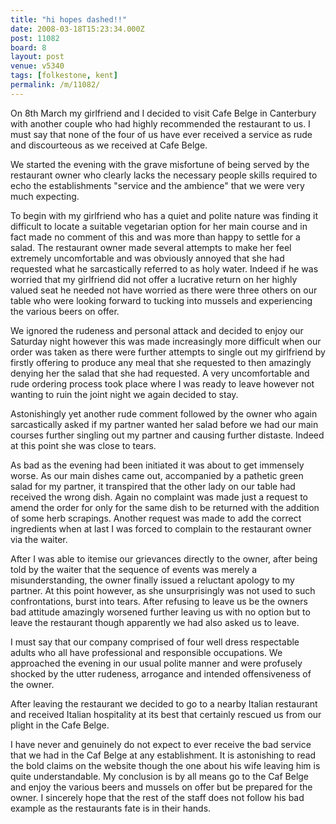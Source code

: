 ```yaml
---
title: "hi hopes dashed!!"
date: 2008-03-18T15:23:34.000Z
post: 11082
board: 8
layout: post
venue: v5340
tags: [folkestone, kent]
permalink: /m/11082/
---
```

On 8th March my girlfriend and I decided to visit Cafe Belge in Canterbury with another couple who had highly recommended the restaurant to us. I must say that none of the four of us have ever received a service as rude and discourteous as we received at Cafe Belge. 

We started the evening with the grave misfortune of being served by the restaurant owner who clearly lacks the necessary people skills required to echo the establishments "service and the ambience" that we were very much expecting.

To begin with my girlfriend who has a quiet and polite nature was finding it difficult to locate a suitable vegetarian option for her main course and in fact made no comment of this and was more than happy to settle for a salad. The restaurant owner made several attempts to make her feel extremely uncomfortable and was obviously annoyed that she had requested what he sarcastically referred to as holy water. Indeed if he was worried that my girlfriend did not offer a lucrative return on her highly valued seat he needed not have worried as there were three others on our table who were looking forward to tucking into mussels and experiencing the various beers on offer. 

We ignored the rudeness and personal attack and decided to enjoy our Saturday night however this was made increasingly more difficult when our order was taken as there were further attempts to single out my girlfriend by firstly offering to produce any meal that she requested to then amazingly denying her the salad that she had requested. A very uncomfortable and rude ordering process took place where I was ready to leave however not wanting to ruin the joint night we again decided to stay.

Astonishingly yet another rude comment followed by the owner who again sarcastically asked if my partner wanted her salad before we had our main courses further singling out my partner and causing further distaste. Indeed at this point she was close to tears. 

As bad as the evening had been initiated it was about to get immensely worse. As our main dishes came out, accompanied by a pathetic green salad for my partner, it transpired that the other lady on our table had received the wrong dish. Again no complaint was made just a request to amend the order for only for the same dish to be returned with the addition of some herb scrapings. Another request was made to add the correct ingredients when at last I was forced to complain to the restaurant owner via the waiter. 

After I was able to itemise our grievances directly to the owner, after being told by the waiter that the sequence of events was merely a misunderstanding, the owner finally issued a reluctant apology to my partner. At this point however, as she unsurprisingly was not used to such confrontations, burst into tears. After refusing to leave us be the owners bad attitude amazingly worsened further leaving us with no option but to leave the restaurant though apparently we had also asked us to leave. 

I must say that our company comprised of four well dress respectable adults who all have professional and responsible occupations. We approached the evening in our usual polite manner and were profusely shocked by the utter rudeness, arrogance and intended offensiveness of the owner. 

After leaving the restaurant we decided to go to a nearby Italian restaurant and received Italian hospitality at its best that certainly rescued us from our plight in the Cafe Belge. 

I have never and genuinely do not expect to ever receive the bad service that we had in the Caf Belge at any establishment. It is astonishing to read the bold claims on the website though the one about his wife leaving him is quite understandable. My conclusion is by all means go to the Caf Belge and enjoy the various beers and mussels on offer but be prepared for the owner. I sincerely hope that the rest of the staff does not follow his bad example as the restaurants fate is in their hands.
